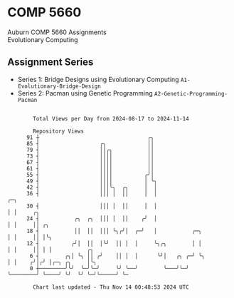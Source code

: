 # COMP 5660
Auburn COMP 5660 Assignments  
Evolutionary Computing

## Assignment Series
- Series 1: Bridge Designs using Evolutionary Computing `A1-Evolutionary-Bridge-Design`
- Series 2: Pacman using Genetic Programming `A2-Genetic-Programming-Pacman`

```

        Total Views per Day from 2024-08-17 to 2024-11-14

        Repository Views
      91 ┼                                  ╭╮
      85 ┤                   ╭╮             ││
      79 ┤                   ││╭╮           ││
      73 ┤                   ││││           ││
      67 ┤                   ││││           ││
      61 ┤                   ││││           ││
      55 ┤                   ││││          ╭╯│
      49 ┤                   ││││          │ ╰╮
      42 ┤                   │││╰╮  ╭╮     │  │
      36 ┤                   │││ │  ││     │  │                       ╭─╮
      30 ┤                   │││ │  ││     │  │                       │ │     ╭╮
      24 ┤           ╭╮  ╭╮  │││ │  ││    ╭╯  │                       │ │     ││ ╭╮
      18 ┤           ││  ││  │││ ╰╮╭╯│  ╭─╯   │           ╭─╮         │ │     ││ │╰╮
      12 ┤          ╭╯│  ││  │╰╯  ││ │  │     ╰╮╭╮        │ │         │ │     ││ │ │           ╭╮
       6 ┤        ╭╮│ ╰╮ ││ ╭╯    ││ │  │      ╰╯│   ╭╮ ╭─╯ ╰╮        │ │    ╭╯│╭╯ │╭─╮ ╭╮     │╰╮
       0 ┼────────╯╰╯  ╰─╯╰─╯     ╰╯ ╰──╯        ╰───╯╰─╯    ╰────────╯ ╰────╯ ╰╯  ╰╯ ╰─╯╰─────╯ ╰─

        Chart last updated - Thu Nov 14 00:48:53 2024 UTC
        
```
